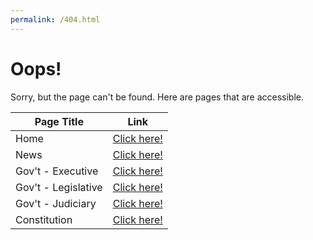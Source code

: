 ```yaml
---
permalink: /404.html
---
```


# Oops!
  
Sorry, but the page can't be found. Here are pages that are accessible.
  
| Page Title          | Link                                                               |
|---------------------|--------------------------------------------------------------------|
| Home                | [Click here!](https://jayditaria.github.io)                        |
| News                | [Click here!](https://jayditaria.github.io/news/)                  |
| Gov't - Executive   | [Click here!](https://jayditaria.github.io/about-gov/executive/)   |
| Gov't - Legislative | [Click here!](https://jayditaria.github.io/about-gov/legislative/) |
| Gov't - Judiciary   | [Click here!](https://jayditaria.github.io/about-gov/judiciary/)   |
| Constitution        | [Click here!](https://jayditaria.github.io/constitution/)          |